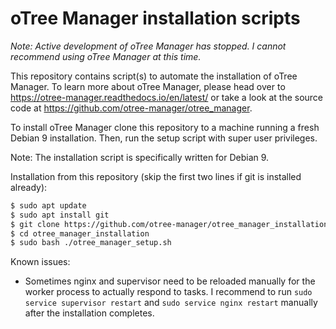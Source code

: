 # oTree Manager installation scripts

_Note: Active development of oTree Manager has stopped. I cannot recommend using oTree Manager at this time._

This repository contains script(s) to automate the installation of oTree Manager. To learn more about oTree Manager, please head over to <https://otree-manager.readthedocs.io/en/latest/> or take a look at the source code at <https://github.com/otree-manager/otree_manager>.


To install oTree Manager clone this repository to a machine running a fresh Debian 9 installation. Then, run the setup script with super user privileges. 

Note: The installation script is specifically written for Debian 9.

Installation from this repository (skip the first two lines if git is installed already):
```bash
$ sudo apt update
$ sudo apt install git
$ git clone https://github.com/otree-manager/otree_manager_installation.git
$ cd otree_manager_installation
$ sudo bash ./otree_manager_setup.sh
``` 


Known issues:
* Sometimes nginx and supervisor need to be reloaded manually for the worker process to actually respond to tasks. I recommend to run ``sudo service supervisor restart`` and ``sudo service nginx restart`` manually after the installation completes.
